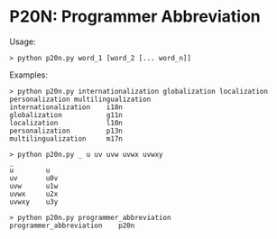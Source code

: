 P20N: Programmer Abbreviation
====

Usage:

    > python p20n.py word_1 [word_2 [... word_n]]

Examples:

    > python p20n.py internationalization globalization localization personalization multilingualization
    internationalization    i18n
    globalization           g11n
    localization            l10n
    personalization         p13n
    multilingualization     m17n

    > python p20n.py _ u uv uvw uvwx uvwxy
    _
    u        u
    uv       u0v
    uvw      u1w
    uvwx     u2x
    uvwxy    u3y

    > python p20n.py programmer_abbreviation
    programmer_abbreviation    p20n
